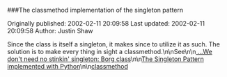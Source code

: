 ###The classmethod implementation of the singleton pattern

Originally published: 2002-02-11 20:09:58
Last updated: 2002-02-11 20:09:58
Author: Justin Shaw

Since the class is itself a singleton, it makes since to utilize it as such.  The solution is to make every thing in sight a classmethod.\n\nSee\n\n<a href="http://aspn.activestate.com/ASPN/Cookbook/Python/Recipe/52558"> ...We don't need no stinkin' singleton: Borg class</a>\n\n<a href="http://aspn.activestate.com/ASPN/Cookbook/Python/Recipe/102187">The Singleton Pattern implemented with Python</a>\n\n<a href="http://aspn.activestate.com/ASPN/Cookbook/Python/Recipe/113645">classmethod</a>